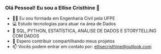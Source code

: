 ### Olá Pessoal! Eu sou a Ellise Cristhine 👋

- 👩‍🎓 Eu sou formada em Engenharia Civil pela UFPE
- 💻 Estudo tecnologias para atuar na área de Dados
- 🤖 SQL, PYTHON, ESTATÍSTICA, ANÁLISE DE DADOS E STORYTELLING COM DADOS
- 🧠 Espero contribuir compartilhando meus projetos
- 📫 Vocês podem entrar em contato por: ellisecristhine@outlook.com
